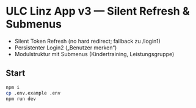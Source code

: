 # ULC Linz App v3 — Silent Refresh & Submenus

- Silent Token Refresh (no hard redirect; fallback zu /login1)
- Persistenter Login2 („Benutzer merken“)
- Modulstruktur mit Submenus (Kindertraining, Leistungsgruppe)

## Start
```bash
npm i
cp .env.example .env
npm run dev
```
